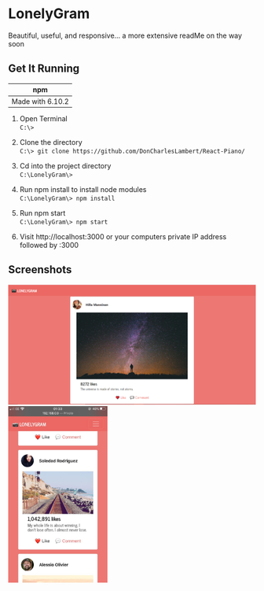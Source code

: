 # LonelyGram
Beautiful, useful, and responsive... a more extensive readMe on the way soon

## Get It Running

| npm    | 
|--      |
| Made with 6.10.2 |

1. Open Terminal  
`C:\>`

2. Clone the directory  
`C:\> git clone https://github.com/DonCharlesLambert/React-Piano/`

3. Cd into the project directory  
`C:\LonelyGram\>`

4. Run npm install to install node modules  
`C:\LonelyGram\> npm install`

5. Run npm start  
`C:\LonelyGram\> npm start`

6. Visit http://localhost:3000 or your computers private IP address followed by :3000

## Screenshots

![A beautiful post from the app](https://github.com/DonCharlesLambert/LonelyGram/blob/master/screenshots/ss2.PNG?raw=true)
<img src="https://github.com/DonCharlesLambert/LonelyGram/blob/master/screenshots/ss3.jpeg?raw=true" alt="LonelyGram in mobile" width="40%"/>
